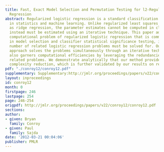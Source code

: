 ```yaml
---
title: Fast, Exact Model Selection and Permutation Testing for l2-Regularized Logistic
  Regression
abstract: Regularized logistic regression is a standard classification method used
  in statistics and machine learning. Unlike regularized least squares problems such
  as ridge regression, the parameter estimates cannot be computed in closed-form and
  instead must be estimated using an iterative technique. This paper addresses the
  computational problem of regularized logistic regression that is commonly encountered
  in model selection and classifier statistical significance testing, in which a large
  number of related logistic regression problems must be solved for. Our proposed
  approach solves the problems simultaneously through an iterative technique, which
  also garners computational efficiencies by leveraging the redundancies across the
  related problems. We demonstrate analytically that our method provides a substantial
  complexity reduction, which is further validated by our results on real-world datasets.
pdf: "./conroy12/conroy12.pdf"
supplementary: Supplementary:http://jmlr.org/proceedings/papers/v22/conroy12/conroy12Supple.pdf
layout: inproceedings
id: conroy12
month: 0
firstpage: 246
lastpage: 254
page: 246-254
origpdf: http://jmlr.org/proceedings/papers/v22/conroy12/conroy12.pdf
sections: 
author:
- given: Bryan
  family: Conroy
- given: Paul
  family: Sajda
date: '2012-03-21 00:04:06'
publisher: PMLR
---
```

